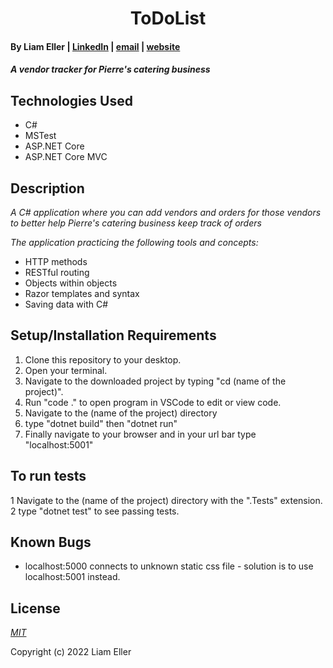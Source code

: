 <h1 align="center">ToDoList</h1>

#### By Liam Eller | [LinkedIn](https://www.linkedin.com/in/liamellerportland/) | [email](mailto:<liamthelastson@gmail.com>) | [website](https://lionturtle99.github.io/my-portfolio/)

#### _A vendor tracker for Pierre's catering business_

## Technologies Used

* C#
* MSTest
* ASP.NET Core
* ASP.NET Core MVC

## Description

_A C# application where you can add vendors and orders for those vendors to better help Pierre's catering business keep track of orders_  
  
_The application practicing the following tools and concepts:_
  
* HTTP methods
* RESTful routing
* Objects within objects
* Razor templates and syntax
* Saving data with C# 

## Setup/Installation Requirements

1. Clone this repository to your desktop.
2. Open your terminal.
3. Navigate to the downloaded project by typing "cd (name of the project)".
4. Run "code ." to open program in VSCode to edit or view code.
5. Navigate to the (name of the project) directory
6. type "dotnet build" then "dotnet run"
7. Finally navigate to your browser and in your url bar type "localhost:5001"

## To run tests
  
1 Navigate to the (name of the project) directory with the ".Tests" extension.
2 type "dotnet test" to see passing tests.

## Known Bugs

* localhost:5000 connects to unknown static css file - solution is to use localhost:5001 instead.

## License

_[MIT](https://opensource.org/licenses/MIT)_

Copyright (c) 2022 Liam Eller